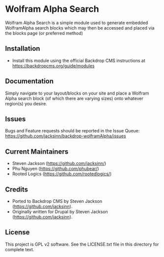 Wolfram Alpha Search
======================
Wolfram Alpha Search is a simple module used to generate embedded WolframAlpha search blocks which may then be accessed and placed via the blocks page (or preferred method)


Installation
------------
- Install this module using the official Backdrop CMS instructions at
  https://backdropcms.org/guide/modules

Documentation
-------------

Simply navigate to your layout/blocks on your site and place a Wolfram Alpha search block (of which there are varying sizes) onto whatever region(s) you desire.


Issues
------

Bugs and Feature requests should be reported in the Issue Queue:
https://github.com/jacksinn/backdrop-wolframAlpha/issues

Current Maintainers
-------------------

- Steven Jackson (https://github.com/jacksinn/)
- Phu Nguyen (https://github.com/phubear/)
- Rooted Logics (https://github.com/rootedlogics/)

Credits
-------

- Ported to Backdrop CMS by Steven Jackson (https://github.com/jacksinn).
- Originally written for Drupal by Steven Jackson (https://github.com/jacksinn).

License
-------

This project is GPL v2 software. See the LICENSE.txt file in this directory for
complete text.

